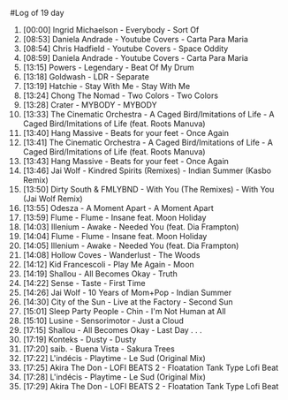 #Log of 19 day

1. [00:00] Ingrid Michaelson - Everybody - Sort Of
1. [08:53] Daniela Andrade - Youtube Covers - Carta Para Maria
1. [08:54] Chris Hadfield - Youtube Covers - Space Oddity
1. [08:59] Daniela Andrade - Youtube Covers - Carta Para Maria
1. [13:15] Powers - Legendary - Beat Of My Drum
1. [13:18] Goldwash - LDR - Separate
1. [13:19] Hatchie - Stay With Me - Stay With Me
1. [13:24] Chong The Nomad - Two Colors - Two Colors
1. [13:28] Crater - MYBODY - MYBODY
1. [13:33] The Cinematic Orchestra - A Caged Bird/Imitations of Life - A Caged Bird/Imitations of Life (feat. Roots Manuva)
1. [13:40] Hang Massive - Beats for your feet - Once Again
1. [13:41] The Cinematic Orchestra - A Caged Bird/Imitations of Life - A Caged Bird/Imitations of Life (feat. Roots Manuva)
1. [13:43] Hang Massive - Beats for your feet - Once Again
1. [13:46] Jai Wolf - Kindred Spirits (Remixes) - Indian Summer (Kasbo Remix)
1. [13:50] Dirty South & FMLYBND - With You (The Remixes) - With You (Jai Wolf Remix)
1. [13:55] Odesza - A Moment Apart - A Moment Apart
1. [13:59] Flume - Flume - Insane feat. Moon Holiday
1. [14:03] Illenium - Awake - Needed You (feat. Dia Frampton)
1. [14:04] Flume - Flume - Insane feat. Moon Holiday
1. [14:05] Illenium - Awake - Needed You (feat. Dia Frampton)
1. [14:08] Hollow Coves - Wanderlust - The Woods
1. [14:12] Kid Francescoli - Play Me Again - Moon
1. [14:19] Shallou - All Becomes Okay - Truth
1. [14:22] Sense - Taste - First Time
1. [14:26] Jai Wolf - 10 Years of Mom+Pop - Indian Summer
1. [14:30] City of the Sun - Live at the Factory - Second Sun
1. [15:01] Sleep Party People - Chin - I'm Not Human at All
1. [15:10] Lusine - Sensorimotor - Just a Cloud
1. [17:15] Shallou - All Becomes Okay - Last Day . . .
1. [17:19] Konteks - Dusty - Dusty
1. [17:20] saib. - Buena Vista - Sakura Trees
1. [17:22] L'indécis - Playtime - Le Sud (Original Mix)
1. [17:25] Akira The Don - LOFI BEATS 2 - Floatation Tank Type Lofi Beat
1. [17:28] L'indécis - Playtime - Le Sud (Original Mix)
1. [17:29] Akira The Don - LOFI BEATS 2 - Floatation Tank Type Lofi Beat

